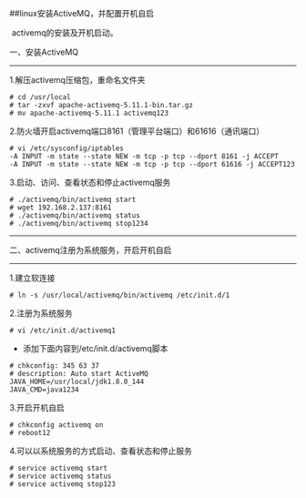 ##linux安装ActiveMQ，并配置开机自启

​	activemq的安装及开机启动。

<!--more-->

一、安装ActiveMQ

------

1.解压activemq压缩包，重命名文件夹

```
# cd /usr/local
# tar -zxvf apache-activemq-5.11.1-bin.tar.gz
# mv apache-activemq-5.11.1 activemq123
```

2.防火墙开启activemq端口8161（管理平台端口）和61616（通讯端口）

```
# vi /etc/sysconfig/iptables
-A INPUT -m state --state NEW -m tcp -p tcp --dport 8161 -j ACCEPT
-A INPUT -m state --state NEW -m tcp -p tcp --dport 61616 -j ACCEPT123
```

3.启动、访问、查看状态和停止activemq服务

```
# ./activemq/bin/activemq start
# wget 192.168.2.137:8161
# ./activemq/bin/activemq status
# ./activemq/bin/activemq stop1234
```

------

二、activemq注册为系统服务，开启开机自启

------

1.建立软连接

```
# ln -s /usr/local/activemq/bin/activemq /etc/init.d/1
```

2.注册为系统服务

```
# vi /etc/init.d/activemq1
```

- 添加下面内容到/etc/init.d/activemq脚本

```
# chkconfig: 345 63 37
# description: Auto start ActiveMQ
JAVA_HOME=/usr/local/jdk1.8.0_144
JAVA_CMD=java1234
```

3.开启开机自启

```
# chkconfig activemq on
# reboot12
```

4.可以以系统服务的方式启动、查看状态和停止服务

```
# service activemq start
# service activemq status
# service activemq stop123
```